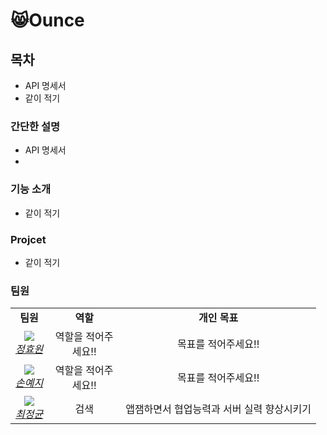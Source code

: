 # 😸Ounce



## 목차

- API 명세서
- 같이 적기




### 간단한 설명

- API 명세서
- 



### 기능 소개

- 같이 적기 

### Projcet

- 같이 적기


### 팀원
<table>
    <tr align="center">
        <td><B>팀원<B></td>
        <td width="100"><B>역할<B></td>
        <td><B>개인 목표<B></td>
    </tr>
    <tr align="center">
        <td>
            <img src="https://github.com/Jeong-Hyowon.png?size=100">
            <br>
            <a href="https://github.com/Jeong-Hyowon"><I>정효원</I></a>
        </td>
        <td width="100">역할을 적어주세요!!</a></td>
        <td>목표를 적어주세요!!</td>
    </tr>
    <tr align="center">
        <td>
            <img src="https://github.com/yezgoget.png?size=100">
            <br>
            <a href="https://github.com/yezgoget"><I>손예지</I></a>
        </td>
        <td width="100">역할을 적어주세요!!</a></td>
        <td>목표를 적어주세요!!</td>
    </tr>
    <tr align="center">
        <td>
            <img src="https://github.com/wjdrbs96.png?size=100">
            <br>
            <a href="https://github.com/wjdrbs96"><I>최정균</I></a>
        </td>
        <td width="100">검색</a></td>
        <td>앱잼하면서 협업능력과 서버 실력 향상시키기</td>
    </tr>
</table>
